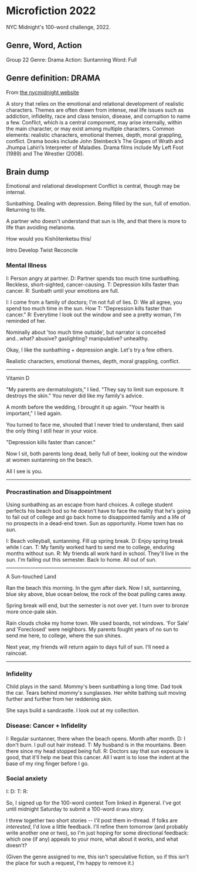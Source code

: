 # Microfiction 2022
NYC Midnight's 100-word challenge, 2022.

## Genre, Word, Action
Group 22
Genre: Drama
Action: Suntanning
Word: Full

## Genre definition: DRAMA
From [the nycmidnight website](https://www.nycmidnight.com/genres)

A story that relies on the emotional and relational development of realistic characters. Themes are often drawn from intense, real life issues such as addiction, infidelity, race and class tension, disease, and corruption to name a few. Conflict, which is a central component, may arise internally, within the main character, or may exist among multiple characters. Common elements: realistic characters, emotional themes, depth, moral grappling, conflict. Drama books include John Steinbeck’s The Grapes of Wrath and Jhumpa Lahiri’s Interpreter of Maladies. Drama films include My Left Foot (1989) and The Wrestler (2008).

## Brain dump

Emotional and relational development
Conflict is central, though may be internal.

Sunbathing. Dealing with depression. Being filled by the sun, full of emotion. Returning to life.

A partner who doesn't understand that sun is life, and that there is more to life than avoiding melanoma.

How would you Kishōtenketsu this/

Intro Develop Twist Reconcile

### Mental Illness
I: Person angry at partner.
D: Partner spends too much time sunbathing. Reckless, short-sighted, cancer-causing.
T: Depression kills faster than cancer.
R: Sunbath until your emotions are full.

I: I come from a family of doctors; I'm not full of lies.
D: We all agree, you spend too much time in the sun. How 
T: "Depression kills faster than cancer."
R: Everytime I look out the window and see a pretty woman, I'm reminded of her.

Nominally about 'too much time outside', but narrator is conceited and...what? abusive? gaslighting? manipulative? unhealthy.

Okay, I like the sunbathing + depression angle. Let's try a few others.

Realistic characters, emotional themes, depth, moral grappling, conflict.

****
Vitamin D
<!-- Draft: 94 words -->
"My parents are dermatologists," I lied. "They say to limit sun exposure. It destroys the skin." You never did like my family's advice.

A month before the wedding, I brought it up again. "Your health is important," I lied again.

You turned to face me, shouted that I never tried to understand, then said the only thing I still hear in your voice.

"Depression kills faster than cancer."

Now I sit, both parents long dead, belly full of beer, looking out the window at women suntanning on the beach.

All I see is you.
****

### Procrastination and Disappointment
Using sunbathing as an escape from hard choices. A college student perfects his beach bod so he doesn't have to face the reality that he's going to fail out of college and go back home to disappointed family and a life of no prospects in a dead-end town. Sun as opportunity. Home town has no sun.

I: Beach volleyball, suntanning. Fill up spring break.
D: Enjoy spring break while I can.
T: My family worked hard to send me to college, enduring months without sun.
R: My friends all work hard in school. They'll live in the sun. I'm failing out this semester. Back to home. All out of sun.

****
A Sun-touched Land
<!-- Draft: 98 words -->
Ran the beach this morning. In the gym after dark. Now I sit, suntanning, blue sky above, blue ocean below, the rock of the boat pulling cares away.

Spring break will end, but the semester is not over yet. I turn over to bronze more once-pale skin.

Rain clouds choke my home town. We used boards, not windows. 'For Sale' and 'Foreclosed' were neighbors. My parents fought years of no sun to send me here, to college, where the sun shines.

Next year, my friends will return again to days full of sun. I'll need a raincoat.
****


### Infidelity
Child plays in the sand. Mommy's been sunbathing a long time. Dad took the car. Tears behind mommy's sunglasses.
Her white bathing suit moving further and further from her reddening skin.

She says build a sandcastle. I look out at my collection.

### Disease: Cancer + Infidelity
I: Regular suntanner, there when the beach opens. Month after month.
D: I don't burn. I pull out hair instead.
T: My husband is in the mountains. Been there since my head stopped being full.
R: Doctors say that sun exposure is good, that it'll help me beat this cancer. All I want is to lose the indent at the base of my ring finger before I go.

### Social anxiety
I:
D:
T:
R:



So, I signed up for the 100-word contest Tom linked in #general. I've got until midnight Saturday to submit a 100-word `drama` story.

I threw together two short stories -- I'll post them in-thread. If folks are _interested_, I'd love a little feedback. I'll refine them tomorrow (and probably write another one or two), so I'm just hoping for some directional feedback: which one (if any) appeals to your more, what about it works, and what doesn't?

(Given the genre assigned to me, this isn't speculative fiction, so if this isn't the place for such a request, I'm happy to remove it.)